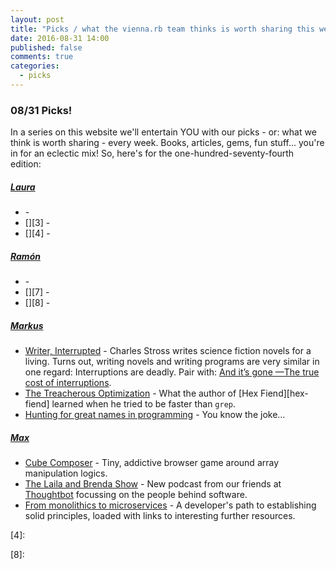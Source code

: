```yaml
---
layout: post
title: "Picks / what the vienna.rb team thinks is worth sharing this week"
date: 2016-08-31 14:00
published: false
comments: true
categories:
  - picks
---
```


### 08/31 Picks!

In a series on this website we'll entertain YOU with our picks - or: what we think is worth sharing - every week.
Books, articles, gems, fun stuff... you're in for an eclectic mix! So, here's for the one-hundred-seventy-fourth edition:


##### [Laura][1]
- [][2] -
- [][3] -
- [][4] -

##### [Ramón][5]
- [][6] -
- [][7] -
- [][8] -

##### [Markus][9]
- [Writer, Interrupted][10] - Charles Stross writes science fiction novels for a living. Turns out, writing novels and writing programs are very similar in one regard: Interruptions are deadly. Pair with: [And it’s gone —The true cost of interruptions][10-2].
- [The Treacherous Optimization][11] - What the author of [Hex Fiend][hex-fiend] learned when he tried to be faster than `grep`.
- [Hunting for great names in programming][12] - You know the joke&hellip;

##### [Max][13]
- [Cube Composer][14] - Tiny, addictive browser game around array manipulation logics.
- [The Laila and Brenda Show][15] - New podcast from our friends at [Thoughtbot][15-1] focussing on the people behind software.
- [From monolithics to microservices][16] - A developer's path to establishing solid principles, loaded with links to interesting further resources.



[1]: http://www.twitter.com/alicetragedy
[2]:
[3]:
[4]:

[5]: https://twitter.com/senorhuidobro
[6]:
[7]:
[8]:

[9]: https://twitter.com/nuclearsquid
[10]: http://www.antipope.org/charlie/blog-static/2016/08/writer-interrupted.html
[10-2]: https://jaxenter.com/aaaand-gone-true-cost-interruptions-128741.html
[11]: http://ridiculousfish.com/blog/posts/old-age-and-treachery.html
[12]: https://m.signalvnoise.com/hunting-for-great-names-in-programming-16f624c8fc03

[13]: http://www.twitter.com/klappradla
[14]: http://david-peter.de/cube-composer/
[15]: http://lailaandbrenda.fm/
[15-1]: https://twitter.com/thoughtbot
[16]: https://medium.com/@ccverak/from-monolithics-to-microservices-e87841ce11fd#.ic0nkn29n
